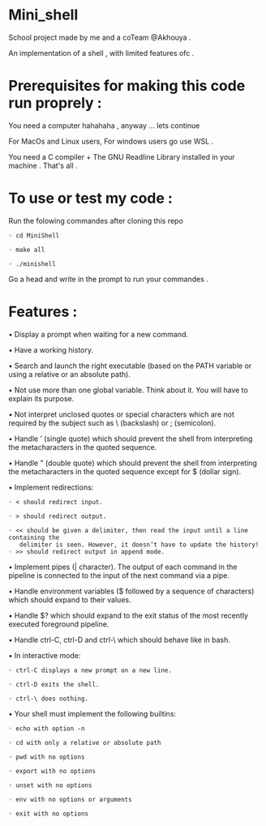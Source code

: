 # Mini_shell #

School project made by me and a coTeam @Akhouya .

An implementation of a shell , with limited features ofc .
# Prerequisites for making this code run proprely :
You need a computer hahahaha , anyway ... lets continue 

For MacOs and Linux users, For windows users go use WSL .

You need a C compiler + The GNU Readline Library installed in your machine . That's all .
# To use or test my code :
Run the folowing commandes after cloning this repo 

    ◦ cd MiniShell
    
    ◦ make all 
    
    ◦ ./minishell
    
 Go a head and write in the prompt to run your commandes .
 
# Features :
• Display a prompt when waiting for a new command.

• Have a working history.

• Search and launch the right executable (based on the PATH variable or using a
relative or an absolute path).

• Not use more than one global variable. Think about it. You will have to explain
its purpose.

• Not interpret unclosed quotes or special characters which are not required by the
subject such as \ (backslash) or ; (semicolon).

• Handle ’ (single quote) which should prevent the shell from interpreting the metacharacters in the quoted sequence.

• Handle " (double quote) which should prevent the shell from interpreting the metacharacters in the quoted sequence except for $ (dollar sign).

• Implement redirections:

    ◦ < should redirect input.
    
    ◦ > should redirect output.
    
    ◦ << should be given a delimiter, then read the input until a line containing the
       delimiter is seen. However, it doesn’t have to update the history!
    ◦ >> should redirect output in append mode.
    
• Implement pipes (| character). The output of each command in the pipeline is
connected to the input of the next command via a pipe.

• Handle environment variables ($ followed by a sequence of characters) which
should expand to their values.

• Handle $? which should expand to the exit status of the most recently executed
foreground pipeline.

• Handle ctrl-C, ctrl-D and ctrl-\ which should behave like in bash.

• In interactive mode:

    ◦ ctrl-C displays a new prompt on a new line.
    
    ◦ ctrl-D exits the shell.
    
    ◦ ctrl-\ does nothing.
    
• Your shell must implement the following builtins:

    ◦ echo with option -n
    
    ◦ cd with only a relative or absolute path
    
    ◦ pwd with no options
    
    ◦ export with no options
    
    ◦ unset with no options
    
    ◦ env with no options or arguments
    
    ◦ exit with no options
    
